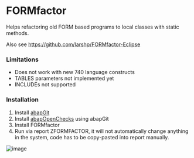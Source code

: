 # FORMfactor
Helps refactoring old FORM based programs to local classes with static methods.

Also see https://github.com/larshp/FORMfactor-Eclipse

### Limitations
- Does not work with new 740 language constructs
- TABLES parameters not implemented yet
- INCLUDEs not supported

### Installation
1. Install [abapGit](https://github.com/larshp/abapGit)
2. Install [abapOpenChecks](https://github.com/larshp/abapOpenChecks) using abapGit
3. Install FORMfactor
4. Run via report ZFORMFACTOR, it will not automatically change anything in the system, code has to be copy-pasted into report manually.


![image](https://cloud.githubusercontent.com/assets/5888506/9815179/6ad4c6ee-5894-11e5-96c3-c163b5a75dad.png)
